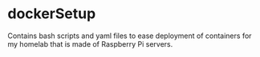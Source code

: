 # dockerSetup
Contains bash scripts and yaml files to ease deployment of containers for my homelab that is made of Raspberry Pi servers.
